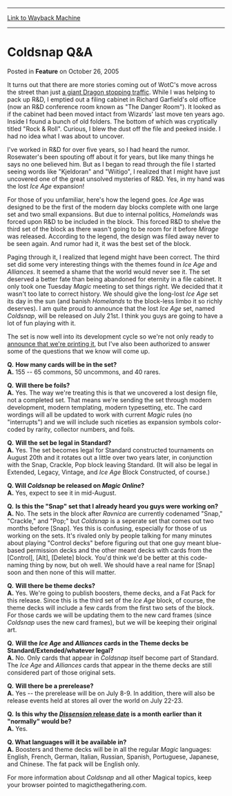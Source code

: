 
---
[Link to Wayback Machine](https://web.archive.org/web/20211119044130/https://magic.wizards.com/en/articles/archive/feature/coldsnap-qa-2005-10-26)

[_metadata_:description]:- "It turns out that there are more stories coming out of WotC's move across the street than just a giant Dragon stopping traffic. While I was helping to pack up R&D, I emptied out a filing cabinet in Richard Garfield's old office (now an R&D conference room known as `The Danger Room`). It looked as if the cabinet had been moved intact from Wizards' last move ten years ago."
[_metadata_:generator]:- "Drupal 7 (http://drupal.org)"
[_metadata_:publish_date]:- "2005-10-26"
[_metadata_:title]:- "Coldsnap Q&A"
[_metadata_:wayback_capture_timestamp]:- "2021-11-19 04:41:30+00:00"
[_metadata_:wayback_raw_url]:- "https://web.archive.org/web/20211119044130id_/https://magic.wizards.com/en/articles/archive/feature/coldsnap-qa-2005-10-26"
[_metadata_:wayback_url]:- "https://magic.wizards.com/en/articles/archive/feature/coldsnap-qa-2005-10-26"
---


Coldsnap Q&A
============



 Posted in **Feature**
 on October 26, 2005 










It turns out that there are more stories coming out of WotC's move across the street than just [a giant Dragon stopping traffic](http://archive.wizards.com/Magic/Magazine/Article.aspx?x=mtgcom/arcana/928). While I was helping to pack up R&D, I emptied out a filing cabinet in Richard Garfield's old office (now an R&D conference room known as "The Danger Room"). It looked as if the cabinet had been moved intact from Wizards' last move ten years ago. Inside I found a bunch of old folders. The bottom of which was cryptically titled "Rock & Roll". Curious, I blew the dust off the file and peeked inside. I had no idea what I was about to uncover.


I've worked in R&D for over five years, so I had heard the rumor. Rosewater's been spouting off about it for years, but like many things he says no one believed him. But as I began to read through the file I started seeing words like "Kjeldoran" and "Wiitigo", I realized that I might have just uncovered one of the great unsolved mysteries of R&D. Yes, in my hand was the lost *Ice Age* expansion!


For those of you unfamiliar, here's how the legend goes. *Ice Age* was designed to be the first of the modern day blocks complete with one large set and two small expansions. But due to internal politics, *Homelands* was forced upon R&D to be included in the block. This forced R&D to shelve the third set of the block as there wasn't going to be room for it before *Mirage* was released. According to the legend, the design was filed away never to be seen again. And rumor had it, it was the best set of the block.


Paging through it, I realized that legend might have been correct. The third set did some very interesting things with the themes found in *Ice Age* and *Alliances*. It seemed a shame that the world would never see it. The set deserved a better fate than being abandoned for eternity in a file cabinet. It only took one Tuesday *Magic* meeting to set things right. We decided that it wasn't too late to correct history. We should give the long-lost *Ice Age*  set its day in the sun (and banish *Homelands* to the block-less limbo it so richly deserves). I am quite proud to announce that the lost *Ice Age* set, named *Coldsnap*, will be released on July 21st. I think you guys are going to have a lot of fun playing with it.


The set is now well into its development cycle so we're not only ready to [announce that we're printing it](http://archive.wizards.com/Magic/Magazine/Article.aspx?x=mtgcom/arcana/933), but I've also been authorized to answer some of the questions that we know will come up.


**Q.**  **How many cards will be in the set?**  
**A.** 155 -- 65 commons, 50 uncommons, and 40 rares.


**Q.**  **Will there be foils?**  
**A.** Yes. The way we're treating this is that we uncovered a lost design file, not a completed set. That means we're sending the set through modern development, modern templating, modern typesetting, etc. The card wordings will all be updated to work with current *Magic* rules (no "interrupts") and we will include such niceties as expansion symbols color-coded by rarity, collector numbers, and foils.


**Q.**  **Will the set be legal in Standard?**  
**A.** Yes. The set becomes legal for Standard constructed tournaments on August 20th and it rotates out a little over two years later, in conjunction with the Snap, Crackle, Pop block leaving Standard. (It will also be legal in Extended, Legacy, Vintage, and *Ice Age* Block Constructed, of course.)


**Q. Will *Coldsnap* be released on *Magic Online*?**  
**A.** Yes, expect to see it in mid-August.


**Q.**  **Is this the "Snap" set that I already heard you guys were working on?**  
**A.** No. The sets in the block after *Ravnica* are currently codenamed "Snap," "Crackle," and "Pop;" but *Coldsnap* is a seperate set that comes out two months before [Snap]. Yes this is confusing, especially for those of us working on the sets. It's rivaled only by people talking for many minutes about playing "Control decks" before figuring out that one guy meant blue-based permission decks and the other meant decks with cards from the [Control], [Alt], [Delete] block. You'd think we'd be better at this code-naming thing by now, but oh well. We should have a real name for [Snap] soon and then none of this will matter.


**Q.**  **Will there be theme decks?**  
**A.** Yes. We're going to publish boosters, theme decks, and a Fat Pack for this release. Since this is the third set of the *Ice Age* block, of course, the theme decks will include a few cards from the first two sets of the block. For those cards we will be updating them to the new card frames (since *Coldsnap* uses the new card frames), but we will be keeping their original art.


**Q.**  **Will the *Ice Age* and *Alliances* cards in the Theme decks be Standard/Extended/whatever legal?**  
**A.** No. Only cards that appear in *Coldsnap* itself become part of Standard. The *Ice Age* and *Alliances* cards that appear in the theme decks are still considered part of those original sets.


**Q.**  **Will there be a prerelease?**  
**A.** Yes -- the prerelease will be on July 8-9. In addition, there will also be release events held at stores all over the world on July 22-23.


**Q.**  **Is this why the [*Dissension* release date](http://archive.wizards.com/Magic/Magazine/Article.aspx?x=mtgcom/arcana/934) is a month earlier than it "normally" would be?**  
**A.** Yes.


**Q. What languages will it be available in?**  
**A.** Boosters and theme decks will be in all the regular *Magic* languages: English, French, German, Italian, Russian, Spanish, Portuguese, Japanese, and Chinese. The fat pack will be English only.


For more information about *Coldsnap* and all other Magical topics, keep your browser pointed to magicthegathering.com.







